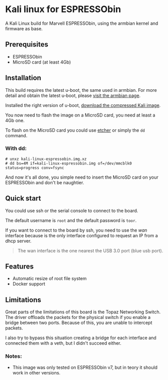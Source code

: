 # Kali linux for ESPRESSObin
A Kali Linux build for Marvell ESPRESSObin, using the armbian kernel and firmware as base. 

## Prerequisites
* ESPRESSObin
* MicroSD card (at least 4Gb)

## Installation
This build requires the latest u-boot, the same used in armbian. For more detail and obtain the latest u-boot, please [visit the armbian page](https://www.armbian.com/espressobin/).

Installed the right version of u-boot, [download the compressed Kali image](https://github.com/MrSuicideParrot/espressobin-kali/releases/latest).

You now need to flash the image on a MicroSD card, you need at least a 4Gb one. 

To flash on the MicroSD card you could use [etcher](https://www.balena.io/etcher/) or simply the `dd` command.
### With dd:
```
# unxz kali-linux-espressobin.img.xz
# dd bs=4M if=kali-linux-espressobin.img of=/dev/mmcblk0 status=progress conv=fsync
```

And now it's all done, you simple need to insert the MicroSD card on your ESPRESSObin and don't be naughtier.

## Quick start
You could use ssh or the serial console to connect to the board. 

The default username is `root` and the default password is `toor`. 

If you want to connect to the board by ssh, you need to use the *wan* interface because is the only interface configured to request an IP from a  dhcp server. 
> The wan interface is the one nearest the USB 3.0 port (blue usb port).

## Features
* Automatic resize of root file system
* Docker support

## Limitations

Great parts of the limitations of this board is the Topaz Networking Switch. The driver offloads the packets for the physical switch if you enable a bridge between two ports. Because of this, you are unable to intercept packets.  

I also try to bypass this situation creating a bridge for each interface and connected them with a veth, but I didn't succeed either.

### Notes:
* This image was only tested on ESPRESSObin v7, but in teory it should work in other versions.
